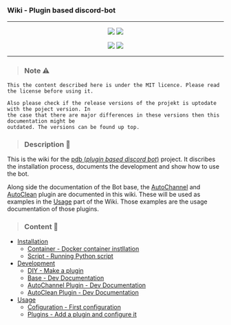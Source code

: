 ### Wiki - Plugin based discord-bot
---

<div align="center">
<a href=""><img src="https://img.shields.io/github/v/release/SirQuacksALot/pdb-base?include_prereleases&display_name=release&style=flat-square&logo=github&label=pdb version"></a>
<a href=""><img src="https://img.shields.io/github/v/release/SirQuacksALot/pdb-wiki?include_prereleases&display_name=release&style=flat-square&logo=github&label=wiki version"></a>
</div>

<p>

<div align="center">
<a href="https://github.com/SirQuacksALot/pdb-base"><img src="https://img.shields.io/badge/PDB Project-blue?style=for-the-badge"></a>
<a href="https://github.com/SirQuacksALot/pdb-base/blob/stable/LICENSE"><img src="https://img.shields.io/badge/License-blue?style=for-the-badge"></a>
</div>

---

> ### Note ⚠️
``` 
This the content described here is under the MIT licence. Please read the license before using it.

Also please check if the release versions of the projekt is uptodate with the poject version. In 
the case that there are major differences in these versions then this documentation might be 
outdated. The versions can be found up top.
```

> ### Description 🤔
This is the wiki for the [pdb (*plugin based discord bot*)]() project. It discribes the installation process, documents the development and show how to use the bot.

Along side the documentation of the Bot base, the [AutoChannel]() and [AutoClean]() plugin are documented in this wiki. These will be used as examples in the [Usage]() part of the Wiki. Those examples are the usage documentation of those plugins.  

> ### Content 🔗
- [Installation]()
    - [Container - Docker container instllation]()
    - [Script - Running Python script]()
- [Development]()
    - [DIY - Make a plugin]()
    - [Base - Dev Documentation]()
    - [AutoChannel Plugin - Dev Documentation]()
    - [AutoClean Plugin - Dev Documentation]()
- [Usage]()
    - [Cofiguration - First configuration]()
    - [Plugins - Add a plugin and configure it]() 